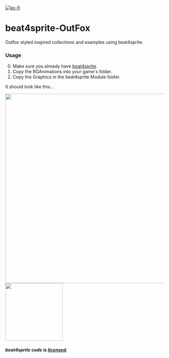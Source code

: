 [![ko-fi](https://ko-fi.com/img/githubbutton_sm.svg)](https://ko-fi.com/W7W32691S)

# beat4sprite-OutFox

Outfox styled inspired collections and examples using beat4sprite.

### Usage

  0. Make sure you already have [beat4sprite](https://github.com/EngineMachiner/beat4sprite).
  1. Copy the BGAnimations into your game's folder.
  2. Copy the Graphics in the beat4sprite Module folder.

It should look like this...

<img src=https://github.com/EngineMachiner/beat4sprite-Collections/assets/15896027/a6a92812-5603-4911-9683-09da30e8c72c width=600>
<img src=https://github.com/EngineMachiner/beat4sprite-Collections/assets/15896027/780786c8-3d4d-4928-b290-00616127d676 width=183>
<br>

##### beat4sprite code is [licensed](https://github.com/EngineMachiner/beat4sprite/blob/master/LICENSE).
